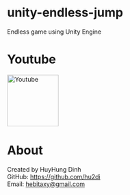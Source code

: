 # unity-endless-jump
Endless game using Unity Engine

# Youtube
[<img alt="Youtube" height="120" src="https://www.youtube.com/yt/brand/media/image/YouTube-logo-full_color.png">](https://www.youtube.com/watch?v=NW29ULm8t9g)

# About
Created by HuyHung Dinh<br>
GitHub: https://github.com/hu2di<br>
Email: hebitaxy@gmail.com
